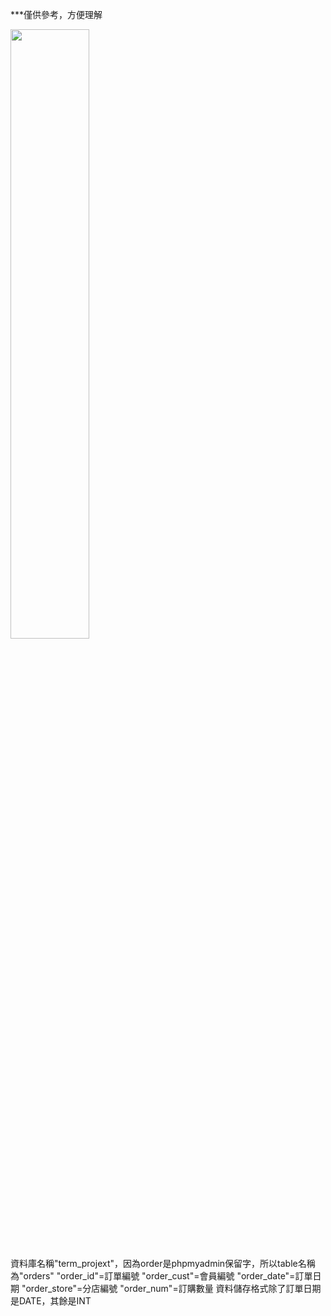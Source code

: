 ***僅供參考，方便理解

<img src="https://github.com/hsuehnai/-/assets/162154266/eb835825-dc1f-4dab-b0f0-7b37051248e8.png" width=50% height=50%>


資料庫名稱"term_projext"，因為order是phpmyadmin保留字，所以table名稱為"orders"
"order_id"=訂單編號
"order_cust"=會員編號
"order_date"=訂單日期
"order_store"=分店編號
"order_num"=訂購數量
資料儲存格式除了訂單日期是DATE，其餘是INT
